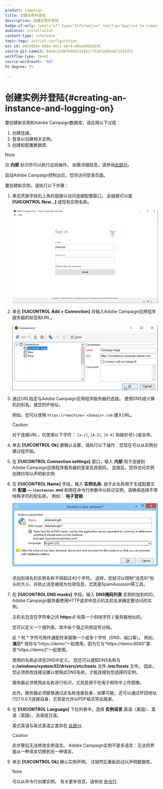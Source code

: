```yaml
---
product: campaign
title: 创建实例并登陆
description: 创建实例并登陆
badge-v7-only: label="v7" type="Informative" tooltip="Applies to Campaign Classic v7 only"
audience: installation
content-type: reference
topic-tags: initial-configuration
exl-id: a025026e-688e-4ec1-abc4-40ee040d2b3b
source-git-commit: 8debcd3d8fb883b3316cf75187a86bebf15a1d31
workflow-type: tm+mt
source-wordcount: '587'
ht-degree: 5%

---
```


# 创建实例并登陆{#creating-an-instance-and-logging-on}



要创建新实例和Adobe Campaign数据库，请应用以下过程：

1. 创建连接。
1. 登录以创建相关实例。
1. 创建和配置数据库.

>[!NOTE]
>
>仅 **内部** 标识符可以执行这些操作。 如需详细信息，请参阅[此部分](../../installation/using/configuring-campaign-server.md#internal-identifier)。

启动Adobe Campaign控制台后，您将访问登录页面。

要创建新实例，请执行以下步骤：

1. 单击凭据字段右上角的链接以访问连接配置窗口。 此链接可以是 **[!UICONTROL New...]** 或现有实例名称。

   ![](assets/s_ncs_install_define_connection_01.png)

1. 单击 **[!UICONTROL Add > Connection]** 并输入Adobe Campaign应用程序服务器的标签和URL。

   ![](assets/s_ncs_install_define_connection_02.png)

1. 通过URL指定与Adobe Campaign应用程序服务器的连接。 使用DNS或计算机的别名，或您的IP地址。

   例如，您可以使用 `https://<machine>.<domain>.com` 键入URL。

   >[!CAUTION]
   >
   >对于连接URL，仅使用以下字符： `[a-z]`, `[A-Z]`, `[0-9]` 和破折号(-)或全停。

1. 单击 **[!UICONTROL Ok]** 要确认设置，请执行以下操作：您现在可以从实例创建过程开始。
1. 在 **[!UICONTROL Connection settings]** 窗口，输入 **内部** 用于连接到Adobe Campaign应用程序服务器的登录及其密码。 连接后，您将访问实例创建向导以声明新实例
1. 在 **[!UICONTROL Name]** 字段，输入 **实例名称**. 由于此名称用于生成配置文件 **配置 — `<instance>`.xml** 和用在命令行参数中以标识实例，请确保选择不带特殊字符的短名称。 例如： **电子营销**.

   ![](assets/s_ncs_install_create_instance.png)

   添加到域名的实例名称不得超过40个字符。 这样，您就可以限制“消息ID”标头的大小，并防止消息被视为垃圾信息，尤其是SpamAssassin等工具。

1. 在 **[!UICONTROL DNS masks]** 字段，输入 **DNS掩码列表** 实例附加到的ID。 Adobe Campaign服务器使用HTTP请求中显示的主机名来确定要访问的实例。

   主机名包含在字符串之间 **https://** 和第一个斜线字符 **/** 服务器地址的。

   您可以定义一个值列表，其中各个值之间用逗号分隔。

   此 ? 和 &#42; 字符可用作通配符来替换一个或多个字符（DNS、端口等）。 例如， **演示&#42;** 值将与“https://demo”一起使用，因为它与“https://demo:8080”甚至“https://demo2”一起使用。

   使用的名称必须在DNS中定义。 您还可以通知DNS名称与 **c:/windows/system32/drivers/etc/hosts** 文件 **/etc/hosts** 文件。 因此，您必须修改连接设置以使用此DNS名称，才能连接到您选择的实例。

   服务器必须使用此名称进行标识，尤其是用于在电子邮件中上传图像。

   此外，服务器必须能够通过此名称连接自身，如果可能，还可以通过环回地址(127.0.0.1)连接自身，尤其是允许以PDF格式导出报表。

1. 在 **[!UICONTROL Language]** 下拉列表中，选择 **实例语言**:英语（美国）、英语（英国）、法语或日语。

   美式英语与英式英语之差异在 [此部分](../../platform/using/adobe-campaign-workspace.md#date-and-time).

   >[!CAUTION]
   >
   >此步骤后无法修改实例语言。 Adobe Campaign实例不是多语言：无法将界面从一种语言切换到另一种语言。

1. 单击 **[!UICONTROL Ok]** 确认实例声明。 注销然后重新启动以声明数据库。

   >[!NOTE]
   >
   >可以从命令行创建实例。 有关更多信息，请参阅 [命令行](../../installation/using/command-lines.md).
